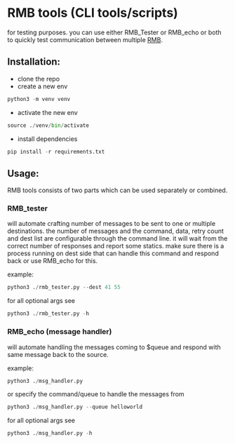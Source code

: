 # RMB tools (CLI tools/scripts)

for testing purposes. you can use either RMB_Tester or RMB_echo or both to quickly test communication between multiple [RMB](https://github.com/threefoldtech/rmb-rs).

## Installation:
- clone the repo
- create a new env
```py
python3 -m venv venv
```
- activate the new env
```py
source ./venv/bin/activate
```
- install dependencies
```py
pip install -r requirements.txt
```

## Usage:
RMB tools consists of two parts which can be used separately or combined.

### RMB_tester
will automate crafting number of messages to be sent to one or multiple destinations.
the number of messages and the command, data, retry count and dest list are configurable through the command line. it will wait from the correct number of responses and report some statics. make sure there is a process running on dest side that can handle this command and respond back or use RMB_echo for this.

example:
```py
python3 ./rmb_tester.py --dest 41 55
```

for all optional args see
```py
python3 ./rmb_tester.py -h
```

### RMB_echo (message handler)
will automate handling the messages coming to $queue and respond with same message back to the source.

example:
```py
python3 ./msg_handler.py
```

or specify the command/queue to handle the messages from
```py
python3 ./msg_handler.py --queue helloworld
```

for all optional args see
```py
python3 ./msg_handler.py -h
```
